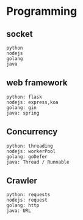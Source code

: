 # Programming

## socket
```
python
nodejs
golang
java
```

## web framework
```
python: flask
nodejs: express,koa
golang: gin
java: spring
```

## Concurrency
```
python: threading
nodejs: workerPool
golang: goDefer
java: Thread / Runnable
```

## Crawler
```
python: requests
nodejs: request
golang: http
java: URL
```
